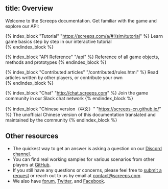 title: Overview
---
Welcome to the Screeps documentation. Get familiar with the game and explore our API:

{% index_block "Tutorial" "https://screeps.com/a/#!/sim/tutorial" %}
Learn game basics step by step in our interactive tutorial  
{% endindex_block %} 

{% index_block "API Reference" "/api" %}
Reference of all game objects, methods and prototypes
{% endindex_block %} 

{% index_block "Contributed articles" "/contributed/rules.html" %}
Read articles written by other players, or contribute your own  
{% endindex_block %}  

{% index_block "Chat" "http://chat.screeps.com" %}
Join the game community in our Slack chat network 
{% endindex_block %}

{% index_block "Chinese version（中文）" "https://screeps-cn.github.io/" %}
The unofficial Chinese version of this documentation translated and maintained by the community 
{% endindex_block %}  

## Other resources

* The quickest way to get an answer is asking a question on our [Discord channel](https://discord.gg/RjSS5fQuFx).
* You can find real working samples for various scenarios from other players at [GitHub](https://github.com/search?o=desc&p=1&q=screeps&s=updated&type=Repositories).
* If you still have any questions or concerns, please feel free to [submit a request](http://support.screeps.com/hc/en-us/requests/new) or reach out to us by email at [contact@screeps.com](mailto:contact.screeps.com).
* We also have [forum](http://support.screeps.com/hc/communities/public/topics), [Twitter](https://twitter.com/ScreepsGame), and [Facebook](https://facebook.com/ScreepsGame).
